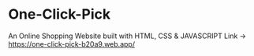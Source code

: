 # One-Click-Pick
An Online Shopping Website built with HTML, CSS & JAVASCRIPT
Link -> https://one-click-pick-b20a9.web.app/
